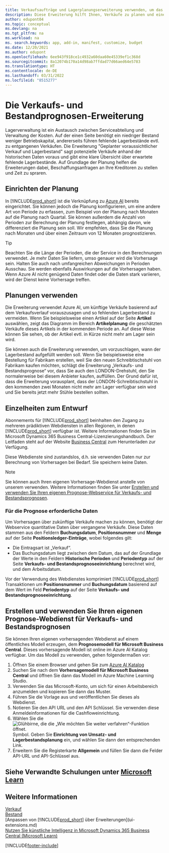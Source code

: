 ```yaml
---
title: Verkaufsaufträge und Lagerplanungserweiterung verwenden, um das Lager zu verwalten | Microsoft Docs
description: Diese Erweiterung hilft Ihnen, Verkäufe zu planen und eine klare Übersicht über erwartete fehlende Lagerbestände zu erhalten und hilft Ihnen sogar dabei, Lagerauffüllungsanfragen an Verkäufer zu stellen.
author: edupont04
ms.topic: conceptual
ms.devlang: na
ms.tgt_pltfrm: na
ms.workload: na
ms. search.keywords: app, add-in, manifest, customize, budget
ms.date: 12/20/2021
ms.author: edupont
ms.openlocfilehash: 6ee943f918ce1c4932a60daa60e45339ef1c368d
ms.sourcegitcommit: 8a12074b170a14d98ab7ffdad77d66aed64e5783
ms.translationtype: HT
ms.contentlocale: de-DE
ms.lasthandoff: 03/31/2022
ms.locfileid: "8515277"
---
```

# <a name="the-sales-and-inventory-forecast-extension"></a>Die Verkaufs- und Bestandprognosen-Erweiterung
Lagerverwaltung ist ein Austausch zwischen Serviceabteilung und Verwaltung der Kosten. Auf der einen Seite benötigt ein niedriger Bestand weniger Betriebskapital, andererseits führen fehlende Lagerbestände evtl. zu entgangenen Verkäufen. Die Erweiterung "Geplanter voraussichtlicher Verkauf und Lagerbestand" sagt potenzielle Verkäufe anhand der historischen Daten voraus und gibt eine klare Übersicht über erwartete fehlende Lagerbestände. Auf Grundlage der Planung helfen die Erweiterungen dabei, Beschaffungsanfragen an Ihre Kreditoren zu stellen und Zeit zu spraren.  

## <a name="setting-up-forecasting"></a>Einrichten der Planung
In [!INCLUDE[prod_short](includes/prod_short.md)] ist die Verknüpfung zu [Azure AI](https://azure.microsoft.com/overview/ai-platform/) bereits eingerichtet. Sie können jedoch die Planung konfigurieren, um eine andere Art von Periode zu erfassen, zum Beispiel von der Planung nach Monaten auf die Planung nach Quartal. Sie können außerdem die Anzahl von Perioden zur Berechnung der Planung festlegen, abhängig davon, wie differenziert die Planung sein soll. Wir empfehlen, dass Sie die Planung nach Monaten und über einen Zeitraum von 12 Monaten prognostizieren. 

> [!TIP]  
>   Beachten Sie die Länge der Perioden, die der Service in den Berechnungen verwendet. Je mehr Daten Sie liefern, umso genauer wird die Vorhersage sein. Halten Sie auch nach umfangreichen Abweichungen in Perioden Ausschau. Sie werden ebenfalls Auswirkungen auf die Vorhersagen haben. Wenn Azure AI nicht genügend Daten findet oder die Daten stark variieren, wird der Dienst keine Vorhersage treffen.

## <a name="use-the-forecasts"></a>Planungen verwenden
Die Erweiterung verwendet Azure AI, um künftige Verkäufe basierend auf dem Verkaufsverlauf vorauszusagen und so fehlenden Lagerbestand zu vermeiden. Wenn Sie beispielsweise einen Artikel auf der Seite **Artikel** auswählen, zeigt das Diagramm im Bereich **Artikelplanung** die geschätzten Verkäufe dieses Artikels in der kommenden Periode an. Auf diese Weise können Sie sehen, ob der Artikel evtl. in Kürze nicht mehr am Lager sein wird.  

Sie können auch die Erweiterung verwenden, um vorzuschlagen, wann der Lagerbestand aufgefüllt werden soll. Wenn Sie beispielsweise eine Bestellung für Fabrikam erstellen, weil Sie den neuen Schreibtischstuhl von Fabrikam kaufen möchten, schlägt die Erweiterung „Verkaufs- und Bestandsprognose“ vor, dass Sie auch den LONDON-Drehstuhl, den Sie normalerweise bei diesem Anbieter kaufen, auffüllen. Der Grund dafür ist, dass die Erweiterung vorausplant, dass der LONDON-Schreibtischstuhl in den kommenden zwei Monaten nicht mehr am Lager verfügbar sein wird und Sie bereits jetzt mehr Stühle bestellen sollten.  

## <a name="design-details"></a>Einzelheiten zum Entwurf
Abonnements für [!INCLUDE[prod_short](includes/prod_short.md)] beinhalten den Zugang zu mehreren prädiktiven Webdiensten in allen Regionen, in denen [!INCLUDE[prod_short](includes/prod_short.md)] verfügbar ist. Weitere Informationen finden Sie im Microsoft Dynamics 365 Business Central-Lizenzierungshandbuch. Der Leitfaden steht auf der Website [Business Central](https://dynamics.microsoft.com/en-us/business-central/overview/) zum Herunterladen zur Verfügung. 

Diese Webdienste sind zustandslos, d.h. sie verwenden Daten nur zur Berechnung von Vorhersagen bei Bedarf. Sie speichern keine Daten.

> [!NOTE]  
>   Sie können auch Ihren eigenen Vorhersage-Webdienst anstelle von unserem verwenden. Weitere Informationen finden Sie unter [Erstellen und verwenden Sie Ihren eigenen Prognose-Webservice für Verkaufs- und Bestandsprognosen](#AnchorText). 

### <a name="data-required-for-forecast"></a>Für die Prognose erforderliche Daten
Um Vorhersagen über zukünftige Verkäufe machen zu können, benötigt der Webservice quantitative Daten über vergangene Verkäufe. Diese Daten stammen aus den Feldern **Buchungsdatum**, **Positionsnummer** und **Menge** auf der Seite **Positionsledger-Einträge**, wobei folgendes gilt:
-    Die Eintragsart ist „Verkauf“.
- Das Buchungsdatum liegt zwischen dem Datum, das auf der Grundlage der Werte in den Feldern **Historische Perioden** und **Periodentyp** auf der Seite **Verkaufs- und Bestandsprognoseeinrichtung** berechnet wird, und dem Arbeitsdatum.

Vor der Verwendung des Webdienstes komprimiert [!INCLUDE[prod_short](includes/prod_short.md)] Transaktionen um **Positionsnummer** und **Buchungsdatum** basierend auf dem Wert im Feld **Periodentyp** auf der Seite **Verkaufs- und Bestandsprognoseeinrichtung**.

## <a name="create-and-use-your-own-predictive-web-service-for-sales-and-inventory-forecasts"></a><a name="AnchorText"> </a>Erstellen und verwenden Sie Ihren eigenen Prognose-Webdienst für Verkaufs- und Bestandsprognosen
Sie können Ihren eigenen vorhersagenden Webdienst auf einem öffentliches Modell erzeugen, dem **Prognosemodell für Microsoft Business Central**. Dieses vorhersagende Modell ist online im Azure AI Katalog verfügbar. Um das Modell zu verwenden, gehen folgendermaßen vor:  

1. Öffnen Sie einem Browser und gehen Sie zum [Azure AI Katalog](https://go.microsoft.com/fwlink/?linkid=828352)  
2. Suchen Sie nach dem **Vorhersagemodell für Microsoft Business Central** und öffnen Sie dann das Modell im Azure Machine Learning Studio.  
3. Verwenden Sie das Microsoft-Konto, um sich für einen Arbeitsbereich anzumelden und kopieren Sie dann das Muster.  
4. Führen Sie die Vorlage aus und veröffentlichen Sie dieses als Webdienst.  
5. Notieren Sie den API URL und den API Schlüssel. Sie verwenden diese Anmeldeinformationen für die Cashfloweinrichtung.  
6. Wählen Sie die ![Glühbirne, die die „Wie möchten Sie weiter verfahren“-Funktion öffnet.](media/ui-search/search_small.png "Sagen Sie mir, was Sie tun möchten") Symbol. Geben Sie **Einrichtung von Umsatz- und Lagerbestandsplanung** ein, und wählen Sie dann den entsprechenden Link.  
7. Erweitern Sie die Registerkarte **Allgemein** und füllen Sie dann die Felder API-URL und API-Schlüssel aus.  

## <a name="see-related-training-at-microsoft-learn"></a>Siehe Verwandte Schulungen unter [Microsoft Learn](/learn/modules/use-sales-inventory-forecast-extension/)


## <a name="see-also"></a>Weitere Informationen
[Verkauf](sales-manage-sales.md)  
[Bestand](inventory-manage-inventory.md)  
[Anpassen von [!INCLUDE[prod_short](includes/prod_short.md)] über Erweiterungen](ui-extensions.md)  
[Nutzen Sie künstliche Intelligenz in Microsoft Dynamics 365 Business Central (Microsoft Learn)](/learn/paths/use-artificial-intelligence/)  

[!INCLUDE[footer-include](includes/footer-banner.md)]